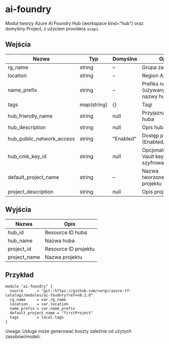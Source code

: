 # ai-foundry
Moduł tworzy Azure AI Foundry Hub (workspace kind="hub") oraz domyślny Project, z użyciem providera `azapi`.

## Wejścia
| Nazwa | Typ | Domyślna | Opis |
|------|-----|----------|------|
| rg_name | string | – | Grupa zasobów |
| location | string | – | Region Azure |
| name_prefix | string | – | Prefiks nazw (używany do nazwy huba) |
| tags | map(string) | {} | Tagi |
| hub_friendly_name | string | null | Przyjazna nazwa huba |
| hub_description | string | null | Opis huba |
| hub_public_network_access | string | "Enabled" | Dostęp publiczny (Enabled/Disabled) |
| hub_cmk_key_id | string | null | Opcjonalny Key Vault key URI do szyfrowania |
| default_project_name | string | – | Nazwa tworzonego projektu |
| project_description | string | null | Opis projektu |

## Wyjścia
| Nazwa | Opis |
|------|------|
| hub_id | Resource ID huba |
| hub_name | Nazwa huba |
| project_id | Resource ID projektu |
| project_name | Nazwa projektu |

## Przykład
```hcl
module "ai-foundry" {
  source      = "git::https://github.com/<org>/azure-tf-catalog//modules/ai-foudnry?ref=v0.2.0"
  rg_name     = var.rg_name
  location    = var.location
  name_prefix = var.name_prefix
  default_project_name = "firstProject"
  tags        = local.tags
}
```

Uwaga: Usługa może generować koszty zależnie od użytych zasobów/modeli.

